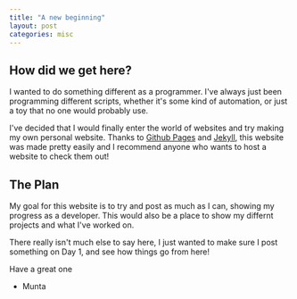 ```yaml
---
title: "A new beginning"
layout: post
categories: misc
---
```


## How did we get here?

I wanted to do something different as a programmer. I've always just been programming different scripts, whether it's some kind of automation, or just a toy that no one would probably use. 

I've decided that I would finally enter the world of websites and try making my own personal website. Thanks to [Github Pages](https://pages.github.com/) and [Jekyll](https://jekyllrb.com/), this website was made pretty easily and I recommend anyone who wants to host a website to check them out!

## The Plan

My goal for this website is to try and post as much as I can, showing my progress as a developer. This would also be a place to show my differnt projects and what I've worked on.

There really isn't much else to say here, I just wanted to make sure I post something on Day 1, and see how things go from here!

Have a great one 
- Munta
